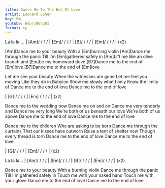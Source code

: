 ```yaml
---
title: Dance Me To The End Of Love
artist: Leonard Cohen
key: Em
youtube: NGorjBVag0I
format: cp
---
```


La la la ...
| [Am]/ / / / | [Em]/ / / / | [B]/ / / / | [Em]/ / / / | (x2)

[Am]Dance me to your beauty
With a [Em]burning violin
[Am]Dance me through the panic
Till I'm [Em]gathered safely in
[Am]Lift me like an olive branch
and [Em]be my homeward dove
[B7]Dance me to the end of [Em]love
[B7]Dance me to the end of [Em]love

Let me see your beauty
When the witnesses are gone
Let me feel you moving
Like they do in Babylon
Show me slowly what I only
Know the limits of
Dance me to the end of love
Dance me to the end of love

| [G] / / / / | [Em] / / / / | (x2)

Dance me to the wedding now
Dance me on and on
Dance me very tenderly and
Dance me very long
We're both of us beneath our love
We're both of us above
Dance me to the end of love
Dance me to the end of love

Dance me to the children
Who are asking to be born
Dance me through the curtains
That our kisses have outworn
Raise a tent of shelter now
Though every thread is torn
Dance me to the end of love
Dance me to the end of love

| [G]/ / / / | [Em]/ / / / | (x2)

La la la...
| [Am]/ / / / | [Em]/ / / / | [B]/ / / / | [Em]/ / / / | (x2)

Dance me to your beauty
With a burning violin
Dance me through the panic
Till I'm gathered safely in
Touch me with your naked hand
Touch me with your glove
Dance me to the end of love
Dance me to the end of love
